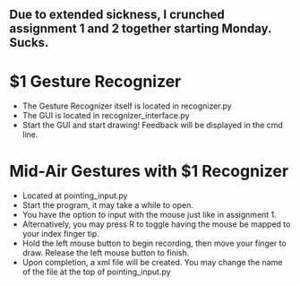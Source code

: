 ## Due to extended sickness, I crunched assignment 1 and 2 together starting Monday. Sucks.

# $1 Gesture Recognizer
- The Gesture Recognizer itself is located in recognizer.py
- The GUI is located in recognizer_interface.py
- Start the GUI and start drawing! Feedback will be displayed in the cmd line.

# Mid-Air Gestures with $1 Recognizer
- Located at pointing_input.py
- Start the program, it may take a while to open.
- You have the option to input with the mouse just like in assignment 1.
- Alternatively, you may press R to toggle having the mouse be mapped to your index finger tip.
- Hold the left mouse button to begin recording, then move your finger to draw. Release the left mouse button to finish.
- Upon completion, a xml file will be created. You may change the name of the file at the top of pointing_input.py

